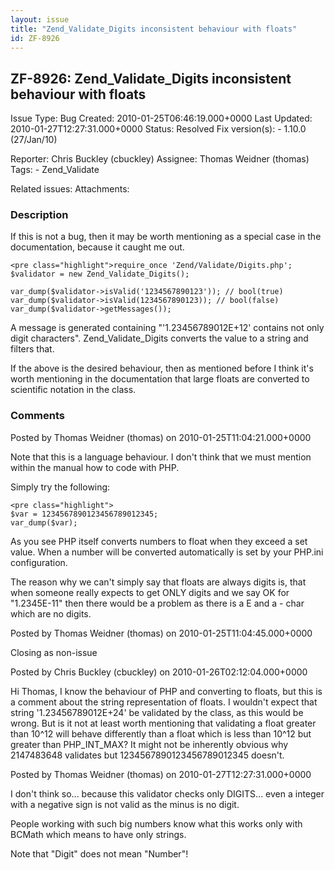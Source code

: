 ```yaml
---
layout: issue
title: "Zend_Validate_Digits inconsistent behaviour with floats"
id: ZF-8926
---
```


ZF-8926: Zend\_Validate\_Digits inconsistent behaviour with floats
------------------------------------------------------------------

 Issue Type: Bug Created: 2010-01-25T06:46:19.000+0000 Last Updated: 2010-01-27T12:27:31.000+0000 Status: Resolved Fix version(s): - 1.10.0 (27/Jan/10)
 
 Reporter:  Chris Buckley (cbuckley)  Assignee:  Thomas Weidner (thomas)  Tags: - Zend\_Validate
 
 Related issues: 
 Attachments: 
### Description

If this is not a bug, then it may be worth mentioning as a special case in the documentation, because it caught me out.

 
    <pre class="highlight">require_once 'Zend/Validate/Digits.php';
    $validator = new Zend_Validate_Digits();
    
    var_dump($validator->isValid('1234567890123')); // bool(true)
    var_dump($validator->isValid(1234567890123)); // bool(false)
    var_dump($validator->getMessages());


A message is generated containing "'1.23456789012E+12' contains not only digit characters". Zend\_Validate\_Digits converts the value to a string and filters that.

If the above is the desired behaviour, then as mentioned before I think it's worth mentioning in the documentation that large floats are converted to scientific notation in the class.

 

 

### Comments

Posted by Thomas Weidner (thomas) on 2010-01-25T11:04:21.000+0000

Note that this is a language behaviour. I don't think that we must mention within the manual how to code with PHP.

Simply try the following:

 
    <pre class="highlight">
    $var = 1234567890123456789012345;
    var_dump($var);


As you see PHP itself converts numbers to float when they exceed a set value. When a number will be converted automatically is set by your PHP.ini configuration.

The reason why we can't simply say that floats are always digits is, that when someone really expects to get ONLY digits and we say OK for "1.2345E-11" then there would be a problem as there is a E and a - char which are no digits.

 

 

Posted by Thomas Weidner (thomas) on 2010-01-25T11:04:45.000+0000

Closing as non-issue

 

 

Posted by Chris Buckley (cbuckley) on 2010-01-26T02:12:04.000+0000

Hi Thomas, I know the behaviour of PHP and converting to floats, but this is a comment about the string representation of floats. I wouldn't expect that string '1.23456789012E+24' be validated by the class, as this would be wrong. But is it not at least worth mentioning that validating a float greater than 10^12 will behave differently than a float which is less than 10^12 but greater than PHP\_INT\_MAX? It might not be inherently obvious why 2147483648 validates but 1234567890123456789012345 doesn't.

 

 

Posted by Thomas Weidner (thomas) on 2010-01-27T12:27:31.000+0000

I don't think so... because this validator checks only DIGITS... even a integer with a negative sign is not valid as the minus is no digit.

People working with such big numbers know what this works only with BCMath which means to have only strings.

Note that "Digit" does not mean "Number"!

 

 